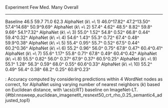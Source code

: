 Experiment                     Few         Med.         Many     Overall
---------------------  -----------  -----------  -----------  ----------
Baseline                      46.5         59.7         71.0        62.3
AlphaNet (_k_\ =\ 1)   46.0^17.82^  47.2^13.50^  57.4^14.68^  50.9^9.69^
AlphaNet (_k_\ =\ 2)   57.4^ 4.62^  48.5^ 8.82^  59.8^ 9.66^  54.1^7.32^
AlphaNet (_k_\ =\ 3)   55.0^ 1.52^  54.8^ 0.52^  66.8^ 0.44^  59.4^0.32^
AlphaNet (_k_\ =\ 4)   54.6^ 1.43^  55.3^ 0.72^  67.4^ 0.48^  59.9^0.38^
AlphaNet (_k_\ =\ 5)   55.4^ 0.95^  55.7^ 0.52^  67.5^ 0.44^  60.2^0.36^
AlphaNet (_k_\ =\ 6)   55.2^ 0.96^  56.0^ 0.75^  67.8^ 0.47^  60.4^0.41^
AlphaNet (_k_\ =\ 7)   55.6^ 1.17^  55.8^ 0.71^  67.8^ 0.49^  60.4^0.42^
AlphaNet (_k_\ =\ 8)   55.5^ 0.82^  56.0^ 0.37^  67.9^ 0.37^  60.5^0.25^
AlphaNet (_k_\ =\ 9)   55.1^ 1.28^  56.3^ 0.59^  68.0^ 0.55^  60.6^0.33^
AlphaNet (_k_\ =\ 10)  55.2^ 0.49^  56.4^ 0.38^  68.2^ 0.25^  60.8^0.23^

: Accuracy computed by considering predictions within 4 WordNet nodes as correct, for AlphaNet using varying number of nearest neighbors (_k_) based on Euclidean distance, with \acs{cRT} baseline on ImageNet-LT. {#tbl:nnsweep_euclidean_imagenetlt_resnext50_crt_rho_0.25_semantic4_adjusted_top1}
